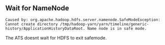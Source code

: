 
## Wait for NameNode

```
Caused by: org.apache.hadoop.hdfs.server.namenode.SafeModeException: Cannot create directory /tmp/hadoop-yarn/yarn/timeline/generic-history/ApplicationHistoryDataRoot. Name node is in safe mode.
```

The ATS doesnt wait for HDFS to exit safemode.
